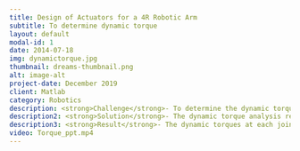 ```yaml
---
title: Design of Actuators for a 4R Robotic Arm
subtitle: To determine dynamic torque
layout: default
modal-id: 1
date: 2014-07-18
img: dynamictorque.jpg
thumbnail: dreams-thumbnail.png
alt: image-alt
project-date: December 2019
client: Matlab
category: Robotics
description: <strong>Challenge</strong>- To determine the dynamic torques required for the motors in a wheelchair mounted 4R robotic arm.  
description2: <strong>Solution</strong>- The dynamic torque analysis requires a much deeper understanding of the various robotics concepts such as forward and inverse kinematics, velocities and static forces, trajectory generation, etc. This makes our desired results to be lot complicated if performed by hand. So, I used the MATLAB’s Robotic System Toolbox(RST) to perform this analysis.
description3: <strong>Result</strong>- The dynamic torques at each joint of the manipulator were determined using the MATLAB’s RST for the desired positions based upon the application.
video: Torque_ppt.mp4
---
```

